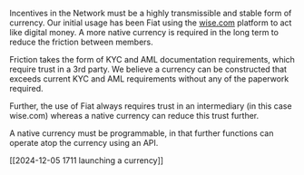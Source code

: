 Incentives in the Network must be a highly transmissible and stable form of currency.  Our initial usage has been Fiat using the [wise.com](https://wise.com) platform to act like digital money.  A more native currency is required in the long term to reduce the friction between members.

Friction takes the form of KYC and AML documentation requirements, which require trust in a 3rd party.  We believe a currency can be constructed that exceeds current KYC and AML requirements without any of the paperwork required.

Further, the use of Fiat always requires trust in an intermediary (in this case wise.com) whereas a native currency can reduce this trust further.

A native currency must be programmable, in that further functions can operate atop the currency using an API.  

[[2024-12-05 1711 launching a currency]]